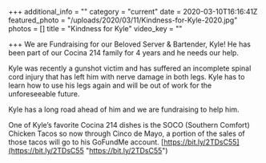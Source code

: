 +++
additional_info = ""
category = "current"
date = 2020-03-10T16:16:41Z
featured_photo = "/uploads/2020/03/11/Kindness-for-Kyle-2020.jpg"
photos = []
title = "Kindness for Kyle"
video_key = ""

+++
We are Fundraising for our Beloved Server & Bartender, Kyle! He has been part of our Cocina 214 family for 4 years and he needs our help.

Kyle was recently a gunshot victim and has suffered an incomplete spinal cord injury that has left him with nerve damage in both legs. Kyle has to learn how to use his legs again and will be out of work for the unforeseeable future.

Kyle has a long road ahead of him and we are fundraising to help him.

One of Kyle’s favorite Cocina 214 dishes is the SOCO (Southern Comfort) Chicken Tacos so now through Cinco de Mayo, a portion of the sales of those tacos will go to his GoFundMe account. [https://bit.ly/2TDsC55](https://bit.ly/2TDsC55 "https://bit.ly/2TDsC55")